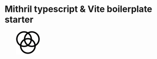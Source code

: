 # Mithril typescript & Vite boilerplate starter

<p align="center" style="width: 150px; height: auto;">
  <img src="./public/mithril-logo.svg" />
</p>
